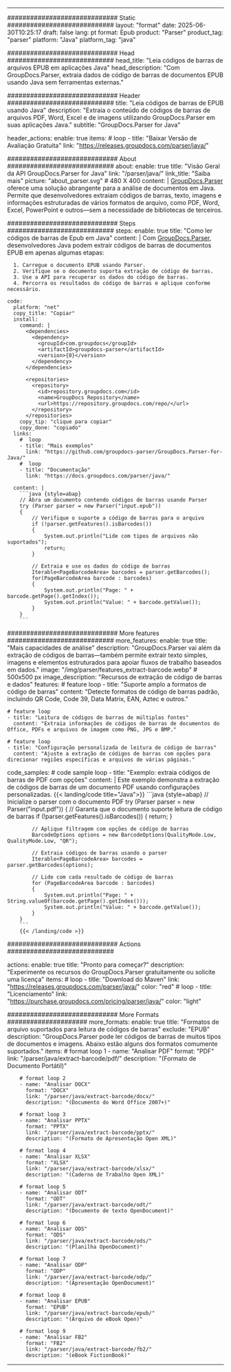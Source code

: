 


---
############################# Static ############################
layout: "format"
date:  2025-06-30T10:25:17
draft: false
lang: pt
format: Epub
product: "Parser"
product_tag: "parser"
platform: "Java"
platform_tag: "java"

############################# Head ############################
head_title: "Leia códigos de barras de arquivos EPUB em aplicações Java"
head_description: "Com GroupDocs.Parser, extraia dados de código de barras de documentos EPUB usando Java sem ferramentas externas."

############################# Header ############################
title: "Leia códigos de barras de EPUB usando Java" 
description: "Extraia o conteúdo de códigos de barras de arquivos PDF, Word, Excel e de imagens utilizando GroupDocs.Parser em suas aplicações Java."
subtitle: "GroupDocs.Parser for Java" 

header_actions:
  enable: true
  items:
    #  loop
    - title: "Baixar Versão de Avaliação Gratuita"
      link: "https://releases.groupdocs.com/parser/java/"
      
############################# About ############################
about:
    enable: true
    title: "Visão Geral da API GroupDocs.Parser for Java"
    link: "/parser/java/"
    link_title: "Saiba mais"
    picture: "about_parser.svg" # 480 X 400
    content: |
       [GroupDocs.Parser](/parser/java/) oferece uma solução abrangente para a análise de documentos em Java. Permite que desenvolvedores extraiam códigos de barras, texto, imagens e informações estruturadas de vários formatos de arquivo, como PDF, Word, Excel, PowerPoint e outros—sem a necessidade de bibliotecas de terceiros.

############################# Steps ############################
steps:
    enable: true
    title: "Como ler códigos de barras de Epub em Java"
    content: |
      Com [GroupDocs.Parser](/parser/java/), desenvolvedores Java podem extrair códigos de barras de documentos EPUB em apenas algumas etapas:
      
      1. Carregue o documento EPUB usando Parser.
      2. Verifique se o documento suporta extração de código de barras.
      3. Use a API para recuperar os dados do código de barras.
      4. Percorra os resultados do código de barras e aplique conforme necessário.
   
    code:
      platform: "net"
      copy_title: "Copiar"
      install:
        command: |
          <dependencies>
            <dependency>
              <groupId>com.groupdocs</groupId>
              <artifactId>groupdocs-parser</artifactId>
              <version>{0}</version>
            </dependency>
          </dependencies>

          <repositories>
            <repository>
              <id>repository.groupdocs.com</id>
              <name>GroupDocs Repository</name>
              <url>https://repository.groupdocs.com/repo/</url>
            </repository>
          </repositories>
        copy_tip: "clique para copiar"
        copy_done: "copiado"
      links:
        #  loop
        - title: "Mais exemplos"
          link: "https://github.com/groupdocs-parser/GroupDocs.Parser-for-Java/"
        #  loop
        - title: "Documentação"
          link: "https://docs.groupdocs.com/parser/java/"
          
      content: |
        ```java {style=abap}
        // Abra um documento contendo códigos de barras usando Parser
        try (Parser parser = new Parser("input.epub"))
        {
            // Verifique o suporte a código de barras para o arquivo
            if (!parser.getFeatures().isBarcodes())
            {
                System.out.println("Lide com tipos de arquivos não suportados");
                return;
            }

            // Extraia e use os dados do código de barras
            Iterable<PageBarcodeArea> barcodes = parser.getBarcodes();
            for(PageBarcodeArea barcode : barcodes)
            {
                System.out.println("Page: " + barcode.getPage().getIndex());
                System.out.println("Value: " + barcode.getValue());
            }
        }
        ```            

############################# More features ############################
more_features:
  enable: true
  title: "Mais capacidades de análise"
  description: "GroupDocs.Parser vai além da extração de códigos de barras—também permite extrair texto simples, imagens e elementos estruturados para apoiar fluxos de trabalho baseados em dados."
  image: "/img/parser/features_extract-barcode.webp" # 500x500 px
  image_description: "Recursos de extração de código de barras e dados"
  features:
    # feature loop
    - title: "Suporte amplo a formatos de código de barras"
      content: "Detecte formatos de código de barras padrão, incluindo QR Code, Code 39, Data Matrix, EAN, Aztec e outros."

    # feature loop
    - title: "Leitura de códigos de barras de múltiplas fontes"
      content: "Extraia informações de códigos de barras de documentos do Office, PDFs e arquivos de imagem como PNG, JPG e BMP."

    # feature loop
    - title: "Configuração personalizada de leitura de código de barras"
      content: "Ajuste a extração de códigos de barras com opções para direcionar regiões específicas e arquivos de várias páginas."
      
  code_samples:
    # code sample loop
    - title: "Exemplo: extraia códigos de barras de PDF com opções"
      content: |
        Este exemplo demonstra a extração de códigos de barras de um documento PDF usando configurações personalizadas.
        {{< landing/code title="Java">}}
        ```java {style=abap}
        //  Inicialize o parser com o documento PDF
        try (Parser parser = new Parser("input.pdf"))
        {
            // Garanta que o documento suporte leitura de código de barras
            if (!parser.getFeatures().isBarcodes())
            {
                return;
            }

            // Aplique filtragem com opções de código de barras
            BarcodeOptions options = new BarcodeOptions(QualityMode.Low, QualityMode.Low, "QR");

            // Extraia códigos de barras usando o parser
            Iterable<PageBarcodeArea> barcodes = parser.getBarcodes(options);

            // Lide com cada resultado de código de barras
            for (PageBarcodeArea barcode : barcodes)
            {
                System.out.println("Page: " + String.valueOf(barcode.getPage().getIndex()));
                System.out.println("Value: " + barcode.getValue());
            }
        }
        ```
        {{< /landing/code >}}


############################# Actions ############################

actions:
  enable: true
  title: "Pronto para começar?"
  description: "Experimente os recursos do GroupDocs.Parser gratuitamente ou solicite uma licença"
  items:
    #  loop
    - title: "Download do Maven"
      link: "https://releases.groupdocs.com/parser/java/"
      color: "red"
        #  loop
    - title: "Licenciamento"
      link: "https://purchase.groupdocs.com/pricing/parser/java/"
      color: "light"


############################# More Formats #####################
more_formats:
    enable: true
    title: "Formatos de arquivo suportados para leitura de códigos de barras"
    exclude: "EPUB"
    description: "GroupDocs.Parser pode ler códigos de barras de muitos tipos de documentos e imagens. Abaixo estão alguns dos formatos comumente suportados."
    items: 
        # format loop 1
        - name: "Analisar PDF"
          format: "PDF"
          link: "/parser/java/extract-barcode/pdf/"
          description: "(Formato de Documento Portátil)"
          
        # format loop 2
        - name: "Analisar DOCX"
          format: "DOCX"
          link: "/parser/java/extract-barcode/docx/"
          description: "(Documento do Word Office 2007+)"
          
        # format loop 3
        - name: "Analisar PPTX"
          format: "PPTX"
          link: "/parser/java/extract-barcode/pptx/"
          description: "(Formato de Apresentação Open XML)"
          
        # format loop 4
        - name: "Analisar XLSX"
          format: "XLSX"
          link: "/parser/java/extract-barcode/xlsx/"
          description: "(Caderno de Trabalho Open XML)"
          
        # format loop 5
        - name: "Analisar ODT"
          format: "ODT"
          link: "/parser/java/extract-barcode/odt/"
          description: "(Documento de texto OpenDocument)"
          
        # format loop 6
        - name: "Analisar ODS"
          format: "ODS"
          link: "/parser/java/extract-barcode/ods/"
          description: "(Planilha OpenDocument)"
          
        # format loop 7
        - name: "Analisar ODP"
          format: "ODP"
          link: "/parser/java/extract-barcode/odp/"
          description: "(Apresentação OpenDocument)"
          
        # format loop 8
        - name: "Analisar EPUB"
          format: "EPUB"
          link: "/parser/java/extract-barcode/epub/"
          description: "(Arquivo de eBook Open)"
          
        # format loop 9
        - name: "Analisar FB2"
          format: "FB2"
          link: "/parser/java/extract-barcode/fb2/"
          description: "(eBook FictionBook)"
         
          

---